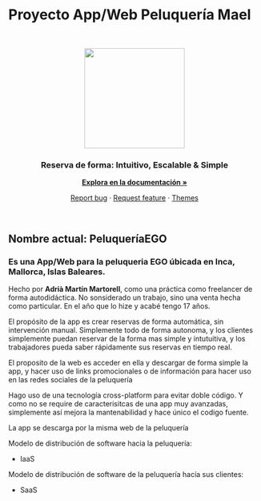 # Proyecto App/Web Peluquería Mael

<br>
<p align="center">
  <img width="200px" height="200px" src="https://i.ibb.co/82mkyXS/Dise-o-sin-t-tulo.png">
</p>

<h3 align="center">Reserva de forma: Intuitivo, Escalable & Simple</h3>

<p align="center">
  <a href="https://peluqueriamael.com/docs"><strong>Explora en la documentación »</strong></a>
</p>
<p align="center">
  <a href="https://github.com/twbs/bootstrap/issues/new?assignees=-&labels=bug&template=bug_report.yml">Report bug</a>
  ·
  <a href="https://github.com/twbs/bootstrap/issues/new?assignees=&labels=feature&template=feature_request.yml">Request feature</a>
  ·
  <a href="https://themes.getbootstrap.com/">Themes</a>
</p>
<br>
<!--
<p align="center">
  <img src="https://mariospeluqueros.es/wp-content/uploads/2023/09/AF1QipM4by_QD-G1sdivQVIVYudYBPZvP3HPt7D_CkNg.jpg" alt="Texto alternativo">
</p> -->


## Nombre actual: PeluqueríaEGO

### Es una App/Web para la peluqueria EGO úbicada en Inca, Mallorca, Islas Baleares.

Hecho por **Adrià Martín Martorell**, como una práctica como freelancer de forma
autodidáctica. No sonsiderado un trabajo, sino una venta hecha como particular.
En el año que lo hize y acabé tengo 17 años.

El propósito de la app es crear reservas de forma automática, sin intervención
manual. Simplemente todo de forma autonoma, y los clientes simplemente puedan
reservar de la forma mas simple y intutuitiva, y los trabajadores pueda saber rápidamente
sus reservas en tiempo real.

El proposito de la web es acceder en ella y descargar de forma simple la app, y
hacer uso de links promocionales o de información para hacer uso en las redes sociales
de la peluquería

Hago uso de una tecnología cross-platform para evitar doble código. Y como no se require
de caracterisitcas de una app muy avanzadas, simplemente así mejora la mantenabilidad y hace único el codigo fuente.

La app se descarga por la misma web de la peluquería

Modelo de distribución de software hacia la peluquería:
- IaaS

Modelo de distribución de software de la peluquería hacía sus clientes:
- SaaS
